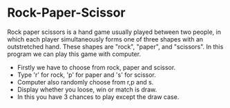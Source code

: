 # Rock-Paper-Scissor
Rock paper scissors is a hand game usually played between two people, in which each player simultaneously forms one of three shapes with an outstretched hand. These shapes are "rock", "paper", and "scissors". In this program we can play this game with computer.

* Firstly we have to choose from rock, paper and scissor.
* Type 'r' for rock, 'p' for paper and 's' for scissor.
* Computer also randomly choose from r,p and s.
* Display whether you loose, win or match is draw.
* In this you have 3 chances to play except the draw case.

